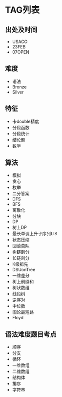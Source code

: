# TAG列表

## 出处及时间

- USACO
- 23FEB
- 07OPEN

## 难度

- 语法
- Bronze
- Silver

## 特征

- 卡double精度
- 分段函数
- 分段统计
- 结论题
- 数学

## 算法

- 模拟
- 贪心
- 枚举
- 二分答案
- DFS
- BFS
- 离散化
- 分块
- DP
- 树上DP
- 最长单调上升子序列LIS
- 状态压缩
- 回滚莫队
- 树链剖分
- 长链剖分
- K级祖先
- DSUonTree
- 一维差分
- 树上前缀和
- 树状数组
- 线段树
- 逆序对
- 中位数
- 图论最短路
- Floyd

## 语法难度题目考点

- 顺序
- 分支
- 循环
- 一维数组
- 二维数组
- 结构体
- 排序
- 字符串

